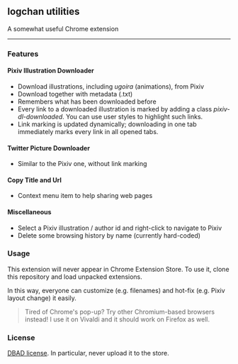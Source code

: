 ## logchan utilities

A somewhat useful Chrome extension

---

### Features

#### Pixiv Illustration Downloader

- Download illustrations, including *ugoira* (animations), from Pixiv
- Download together with metadata (.txt)
- Remembers what has been downloaded before
- Every link to a downloaded illustration is marked by adding a class *pixiv-dl-downloaded*. You can use user styles to highlight such links.
- Link marking is updated dynamically; downloading in one tab immediately marks every link in all opened tabs.

#### Twitter Picture Downloader

- Similar to the Pixiv one, without link marking

#### Copy Title and Url

- Context menu item to help sharing web pages

#### Miscellaneous

- Select a Pixiv illustration / author id and right-click to navigate to Pixiv
- Delete some browsing history by name (currently hard-coded)

### Usage

This extension will never appear in Chrome Extension Store. To use it, clone this repository and load unpacked extensions.

In this way, everyone can customize (e.g. filenames) and hot-fix (e.g. Pixiv layout change) it easily.

> Tired of Chrome's pop-up? Try other Chromium-based browsers instead! I use it on Vivaldi and it should work on Firefox as well.

### License

[DBAD license](https://dbad-license.org/). In particular, never upload it to the store.